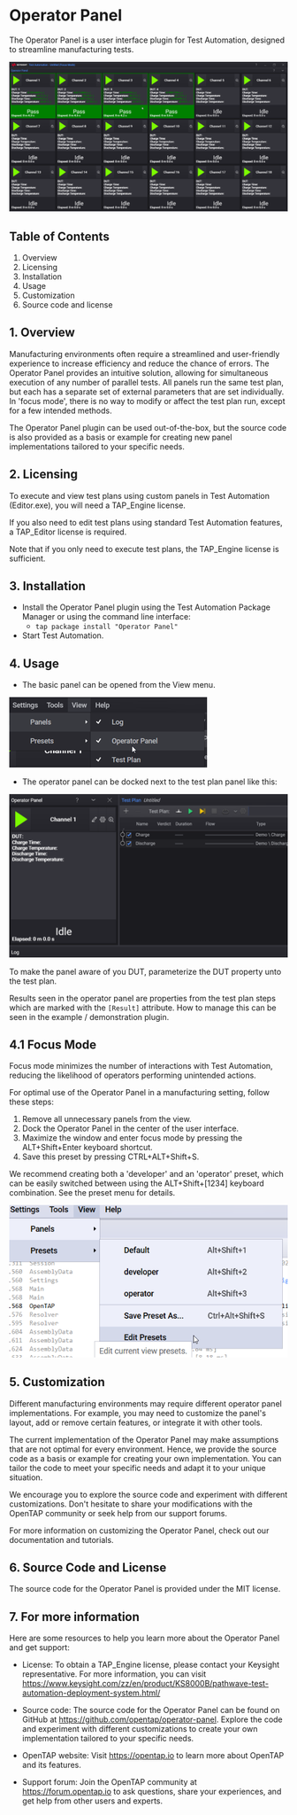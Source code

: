 # Operator Panel

The Operator Panel is a user interface plugin for Test Automation, designed to streamline manufacturing tests.

![operator ui](images/operator-ui.png)

## Table of Contents

1. Overview
2. Licensing
3. Installation
4. Usage
5. Customization
6. Source code and license


## 1. Overview

Manufacturing environments often require a streamlined and user-friendly experience to increase efficiency and reduce the chance of errors. The Operator Panel provides an intuitive solution, allowing for simultaneous execution of any number of parallel tests. All panels run the same test plan, but each has a separate set of external parameters that are set individually. In 'focus mode', there is no way to modify or affect the test plan run, except for a few intended methods.

The Operator Panel plugin can be used out-of-the-box, but the source code is also provided as a basis or example for creating new panel implementations tailored to your specific needs.


## 2. Licensing

To execute and view test plans using custom panels in Test Automation (Editor.exe), you will need a TAP_Engine license.

If you also need to edit test plans using standard Test Automation features, a TAP_Editor license is required.

Note that if you only need to execute test plans, the TAP_Engine license is sufficient.

## 3. Installation

- Install the Operator Panel plugin using the Test Automation Package Manager or using the command line interface:
  - `tap package install "Operator Panel"`
- Start Test Automation.

## 4. Usage
- The basic panel can be opened from the View menu.

![view menu](images/view-menu.png)

- The operator panel can be docked next to the test plan panel like this:

![view menu](images/operator-test-plan.png)


To make the panel aware of you DUT, parameterize the DUT property unto the test plan.

Results seen in the operator panel are properties from the test plan steps which are marked with the `[Result]` attribute. How to manage this can be seen in the example / demonstration plugin.

## 4.1 Focus Mode

Focus mode minimizes the number of interactions with Test Automation, reducing the likelihood of operators performing unintended actions.

For optimal use of the Operator Panel in a manufacturing setting, follow these steps:

1. Remove all unnecessary panels from the view.
2. Dock the Operator Panel in the center of the user interface.
3. Maximize the window and enter focus mode by pressing the ALT+Shift+Enter keyboard shortcut.
4. Save this preset by pressing CTRL+ALT+Shift+S.

We recommend creating both a 'developer' and an 'operator' preset, which can be easily switched between using the ALT+Shift+[1234] keyboard combination. See the preset menu for details.

![Presets menu](images/presets-view.png)


## 5. Customization
Different manufacturing environments may require different operator panel implementations. For example, you may need to customize the panel's layout, add or remove certain features, or integrate it with other tools.

The current implementation of the Operator Panel may make assumptions that are not optimal for every environment. Hence, we provide the source code as a basis or example for creating your own implementation. You can tailor the code to meet your specific needs and adapt it to your unique situation.

We encourage you to explore the source code and experiment with different customizations. Don't hesitate to share your modifications with the OpenTAP community or seek help from our support forums.

For more information on customizing the Operator Panel, check out our documentation and tutorials.

## 6. Source Code and License
The source code for the Operator Panel is provided under the MIT license.

## 7. For more information
Here are some resources to help you learn more about the Operator Panel and get support:

- License: To obtain a TAP_Engine license, please contact your Keysight representative. For more information, you can visit https://www.keysight.com/zz/en/product/KS8000B/pathwave-test-automation-deployment-system.html/ 

- Source code: The source code for the Operator Panel can be found on GitHub at https://github.com/opentap/operator-panel. Explore the code and experiment with different customizations to create your own implementation tailored to your specific needs.

- OpenTAP website: Visit https://opentap.io to learn more about OpenTAP and its features.

- Support forum: Join the OpenTAP community at https://forum.opentap.io to ask questions, share your experiences, and get help from other users and experts.